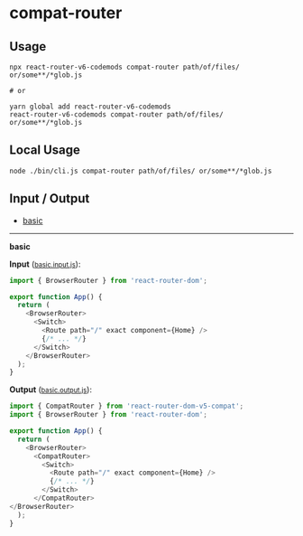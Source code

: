 # compat-router


## Usage

```
npx react-router-v6-codemods compat-router path/of/files/ or/some**/*glob.js

# or

yarn global add react-router-v6-codemods
react-router-v6-codemods compat-router path/of/files/ or/some**/*glob.js
```

## Local Usage
```
node ./bin/cli.js compat-router path/of/files/ or/some**/*glob.js
```

## Input / Output

<!--FIXTURES_TOC_START-->
* [basic](#basic)
<!--FIXTURES_TOC_END-->

<!--FIXTURES_CONTENT_START-->
---
<a id="basic">**basic**</a>

**Input** (<small>[basic.input.js](transforms/compat-router/__testfixtures__/basic.input.js)</small>):
```js
import { BrowserRouter } from 'react-router-dom';

export function App() {
  return (
    <BrowserRouter>
      <Switch>
        <Route path="/" exact component={Home} />
        {/* ... */}
      </Switch>
    </BrowserRouter>
  );
}

```

**Output** (<small>[basic.output.js](transforms/compat-router/__testfixtures__/basic.output.js)</small>):
```js
import { CompatRouter } from 'react-router-dom-v5-compat';
import { BrowserRouter } from 'react-router-dom';

export function App() {
  return (
    <BrowserRouter>
      <CompatRouter>
        <Switch>
          <Route path="/" exact component={Home} />
          {/* ... */}
        </Switch>
      </CompatRouter>
</BrowserRouter>
  );
}

```
<!--FIXTURES_CONTENT_END-->